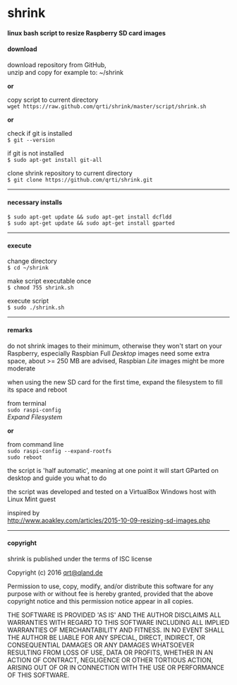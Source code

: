 # shrink

#### linux bash script to resize Raspberry SD card images

#### download  
download repository from GitHub,  
unzip and copy for example to: ~/shrink

**or**

copy script to current directory  
`wget https://raw.github.com/qrti/shrink/master/script/shrink.sh`

**or**

check if git is installed  
`$ git --version`

if git is not installed  
`$ sudo apt-get install git-all`

clone shrink repository to current directory  
`$ git clone https://github.com/qrti/shrink.git`

- - -

#### necessary installs  
`$ sudo apt-get update && sudo apt-get install dcfldd`  
`$ sudo apt-get update && sudo apt-get install gparted`

- - -

#### execute  
change directory  
`$ cd ~/shrink`

make script executable once  
`$ chmod 755 shrink.sh`

execute script  
`$ sudo ./shrink.sh`

- - -

#### remarks  
do not shrink images to their minimum, otherwise they won't start on your Raspberry, especially Raspbian Full *Desktop* images need some extra space, about >= 250 MB are advised, Raspbian *Lite* images might be more moderate

when using the new SD card for the first time, expand the filesystem to fill its space and reboot

from terminal  
`sudo raspi-config`  
*Expand Filesystem*

**or**

from command line  
`sudo raspi-config --expand-rootfs`  
`sudo reboot`

the script is 'half automatic', meaning at one point it will start GParted on desktop and guide you what to do

the script was developed and tested on a VirtualBox Windows host with Linux Mint guest

inspired by  
http://www.aoakley.com/articles/2015-10-09-resizing-sd-images.php

- - -

#### copyright  
shrink is published under the terms of ISC license

Copyright (c) 2016 [qrt@qland.de](mailto:qrt@qland.de)

Permission to use, copy, modify, and/or distribute this software for any purpose with or without fee is hereby granted, provided that the above copyright notice and this permission notice appear in all copies.

THE SOFTWARE IS PROVIDED 'AS IS' AND THE AUTHOR DISCLAIMS ALL WARRANTIES WITH REGARD TO THIS SOFTWARE INCLUDING ALL IMPLIED WARRANTIES OF MERCHANTABILITY AND FITNESS. IN NO EVENT SHALL THE AUTHOR BE LIABLE FOR ANY SPECIAL, DIRECT, INDIRECT, OR CONSEQUENTIAL DAMAGES OR ANY DAMAGES WHATSOEVER RESULTING FROM LOSS OF USE, DATA OR PROFITS, WHETHER IN AN ACTION OF CONTRACT, NEGLIGENCE OR OTHER TORTIOUS ACTION, ARISING OUT OF OR IN CONNECTION WITH THE USE OR PERFORMANCE OF THIS SOFTWARE.

